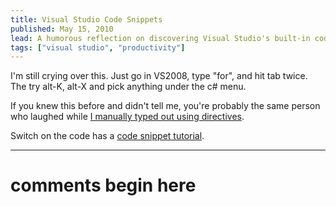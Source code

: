 ```yaml
---
title: Visual Studio Code Snippets
published: May 15, 2010
lead: A humorous reflection on discovering Visual Studio's built-in code snippets feature, highlighting its time-saving benefits for developers.
tags: ["visual studio", "productivity"]
---
```


I'm still crying over this. Just go in VS2008, type "for", and hit tab twice. The try alt-K, alt-X and pick anything under the c# menu.

If you knew this before and didn't tell me, you're probably the same person who laughed while [I manually typed out using directives][using directives].

Switch on the code has a [code snippet tutorial][tutorial].

[using directives]:https://kijanawoodard.com/quickly-creating-using-namespace-directives
[tutorial]:https://www.switchonthecode.com/tutorials/csharp-tutorial-visual-studio-code-snippets

---
# comments begin here


